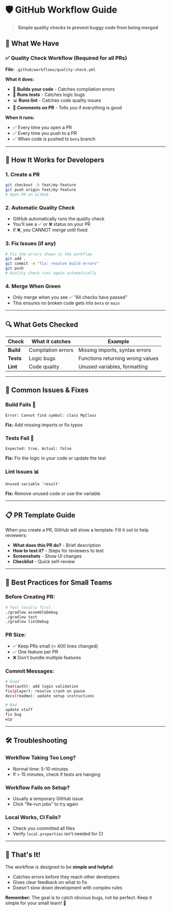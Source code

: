 # 🛡️ GitHub Workflow Guide

> **Simple quality checks to prevent buggy code from being merged**

## 🎯 What We Have

### ✅ **Quality Check Workflow** (Required for all PRs)
**File:** `.github/workflows/quality-check.yml`

**What it does:**
- 🔨 **Builds your code** - Catches compilation errors
- 🧪 **Runs tests** - Catches logic bugs  
- 📊 **Runs lint** - Catches code quality issues
- 💬 **Comments on PR** - Tells you if everything is good

**When it runs:**
- ✅ Every time you open a PR
- ✅ Every time you push to a PR
- ✅ When code is pushed to `beta` branch

---

## 🚀 **How It Works for Developers**

### 1. **Create a PR**
```bash
git checkout -b feat/my-feature
git push origin feat/my-feature
# Open PR on GitHub
```

### 2. **Automatic Quality Check**
- GitHub automatically runs the quality check
- You'll see a ✅ or ❌ status on your PR
- If ❌, you CANNOT merge until fixed

### 3. **Fix Issues (if any)**
```bash
# Fix the errors shown in the workflow
git add .
git commit -m "fix: resolve build errors"
git push
# Quality check runs again automatically
```

### 4. **Merge When Green**
- Only merge when you see ✅ "All checks have passed"
- This ensures no broken code gets into `beta` or `main`

---

## 🔍 **What Gets Checked**

| Check | What it catches | Example |
|-------|----------------|---------|
| **Build** | Compilation errors | Missing imports, syntax errors |
| **Tests** | Logic bugs | Functions returning wrong values |
| **Lint** | Code quality | Unused variables, formatting |

---

## 🚨 **Common Issues & Fixes**

### **Build Fails** 🔨
```
Error: Cannot find symbol: class MyClass
```
**Fix:** Add missing imports or fix typos

### **Tests Fail** 🧪  
```
Expected: true, Actual: false
```
**Fix:** Fix the logic in your code or update the test

### **Lint Issues** 📊
```
Unused variable 'result'
```
**Fix:** Remove unused code or use the variable

---

## 📋 **PR Template Guide**

When you create a PR, GitHub will show a template. Fill it out to help reviewers:

- **What does this PR do?** - Brief description
- **How to test it?** - Steps for reviewers to test
- **Screenshots** - Show UI changes
- **Checklist** - Quick self-review

---

## 🎯 **Best Practices for Small Teams**

### **Before Creating PR:**
```bash
# Test locally first
./gradlew assembleDebug
./gradlew test
./gradlew lintDebug
```

### **PR Size:**
- ✅ Keep PRs small (< 400 lines changed)
- ✅ One feature per PR
- ❌ Don't bundle multiple features

### **Commit Messages:**
```bash
# Good
feat(auth): add login validation
fix(player): resolve crash on pause
docs(readme): update setup instructions

# Bad  
update stuff
fix bug
wip
```

---

## 🛠️ **Troubleshooting**

### **Workflow Taking Too Long?**
- Normal time: 5-10 minutes
- If > 15 minutes, check if tests are hanging

### **Workflow Fails on Setup?**
- Usually a temporary GitHub issue
- Click "Re-run jobs" to try again

### **Local Works, CI Fails?**
- Check you committed all files
- Verify `local.properties` isn't needed for CI

---

## 🎉 **That's It!**

The workflow is designed to be **simple and helpful**:
- Catches errors before they reach other developers
- Gives clear feedback on what to fix
- Doesn't slow down development with complex rules

**Remember:** The goal is to catch obvious bugs, not be perfect. Keep it simple for your small team! 🚀